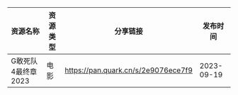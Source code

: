 | 资源名称         | 资源类型 | 分享链接                                | 发布时间       |
| ------------ | ---- | ----------------------------------- | ---------- |
| G敢死队4最终章2023 | 电影   | https://pan.quark.cn/s/2e9076ece7f9 | 2023-09-19 |
